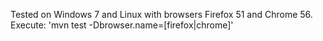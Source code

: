 Tested on Windows 7 and Linux with browsers Firefox 51 and Chrome 56.
Execute: 'mvn test -Dbrowser.name=[firefox|chrome]'